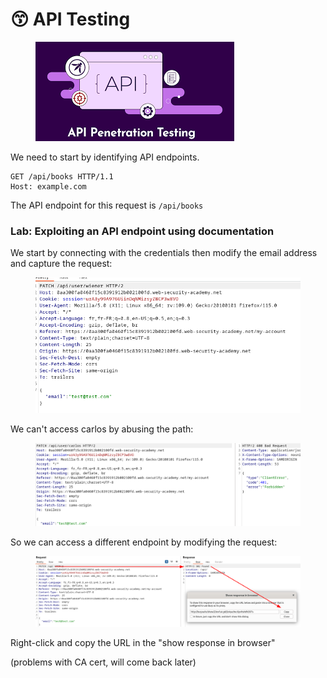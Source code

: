# 😙 API Testing

<figure><img src="../.gitbook/assets/image (2).png" alt=""><figcaption></figcaption></figure>

We need to start by identifying API endpoints.

```
GET /api/books HTTP/1.1
Host: example.com
```

The API endpoint for this request is `/api/books`

### Lab: Exploiting an API endpoint using documentation

We start by connecting with the credentials then modify the email address and capture the request:

<figure><img src="../.gitbook/assets/image (3).png" alt=""><figcaption></figcaption></figure>

We can't access carlos by abusing the path:

<figure><img src="../.gitbook/assets/image (4).png" alt=""><figcaption></figcaption></figure>

So we can access a different endpoint by modifying the request:

<figure><img src="../.gitbook/assets/image (5).png" alt=""><figcaption></figcaption></figure>

Right-click and copy the URL in the "show response in browser"

(problems with CA cert, will come back later)
